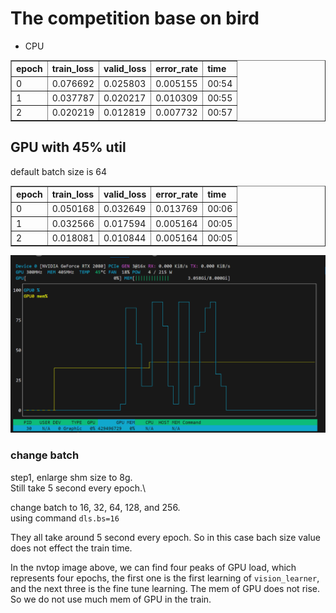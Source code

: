 # The competition base on bird 

- CPU

<table border="1" class="dataframe">
  <thead>
    <tr style="text-align: left;">
      <th>epoch</th>
      <th>train_loss</th>
      <th>valid_loss</th>
      <th>error_rate</th>
      <th>time</th>
    </tr>
  </thead>
  <tbody>
    <tr>
      <td>0</td>
      <td>0.076692</td>
      <td>0.025803</td>
      <td>0.005155</td>
      <td>00:54</td>
    </tr>
    <tr>
      <td>1</td>
      <td>0.037787</td>
      <td>0.020217</td>
      <td>0.010309</td>
      <td>00:55</td>
    </tr>
    <tr>
      <td>2</td>
      <td>0.020219</td>
      <td>0.012819</td>
      <td>0.007732</td>
      <td>00:57</td>
    </tr>
  </tbody>
</table>

## GPU with 45% util
default batch size is 64

<table border="1" class="dataframe">
  <thead>
    <tr style="text-align: left;">
      <th>epoch</th>
      <th>train_loss</th>
      <th>valid_loss</th>
      <th>error_rate</th>
      <th>time</th>
    </tr>
  </thead>
  <tbody>
    <tr>
      <td>0</td>
      <td>0.050168</td>
      <td>0.032649</td>
      <td>0.013769</td>
      <td>00:06</td>
    </tr>
    <tr>
      <td>1</td>
      <td>0.032566</td>
      <td>0.017594</td>
      <td>0.005164</td>
      <td>00:05</td>
    </tr>
    <tr>
      <td>2</td>
      <td>0.018081</td>
      <td>0.010844</td>
      <td>0.005164</td>
      <td>00:05</td>
    </tr>
  </tbody>
</table>


![nvtop](/images/2024-04-14-GPUvsCPU/image.png)


### change batch 

step1, enlarge shm size to 8g.\
Still take 5 second every epoch.\

change batch to 16, 32, 64, 128, and 256.\
using command `dls.bs=16`

They all take around 5 second every epoch. So in this case bach size value does not effect the train time.

In the nvtop image above, we can find four peaks of GPU load, which represents four epochs, the first one is the first learning of `vision_learner`, and the next three is the fine tune learning. The mem of GPU does not rise. So we do not use much mem of GPU in the train.

